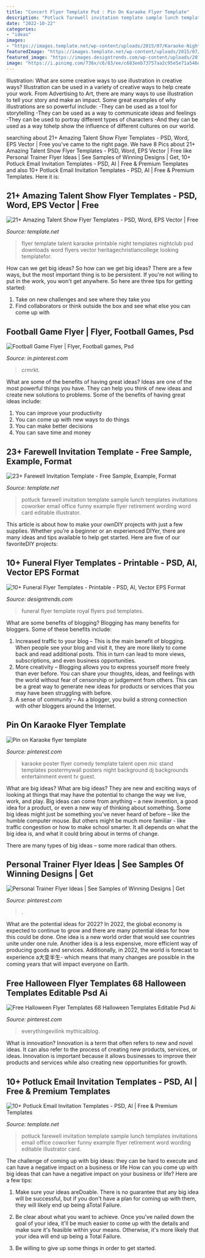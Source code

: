 ```yaml
---
title: "Concert Flyer Template Psd : Pin On Karaoke Flyer Template"
description: "Potluck farewell invitation template sample lunch templates invitations coworker email office funny example flyer retirement wording word card editable illustrator"
date: "2022-10-22"
categories:
- "ideas"
images:
- "https://images.template.net/wp-content/uploads/2015/07/Karaoke-Night1.jpg"
featuredImage: "https://images.template.net/wp-content/uploads/2015/07/Karaoke-Night1.jpg"
featured_image: "https://images.designtrends.com/wp-content/uploads/2017/02/Royal-Funeral-Flyer-Template.jpg"
image: "https://i.pinimg.com/736x/c6/83/ee/c683eeb73757aa2c95e5e71a546d1098--online-poster-maker-online-posters.jpg"
---
```



Illustration: What are some creative ways to use illustration in creative ways?
Illustration can be used in a variety of creative ways to help create your work. From Advertising to Art, there are many ways to use illustration to tell your story and make an impact. Some great examples of why illustrations are so powerful include: 
-They can be used as a tool for storytelling 
-They can be used as a way to communicate ideas and feelings 
-They can be used to portray different types of characters 
-And they can be used as a way tohelp show the influence of different cultures on our world.

	

		
searching about 21+ Amazing Talent Show Flyer Templates - PSD, Word, EPS Vector | Free you've came to the right page. We have 8 Pics about 21+ Amazing Talent Show Flyer Templates - PSD, Word, EPS Vector | Free like Personal Trainer Flyer Ideas | See Samples of Winning Designs | Get, 10+ Potluck Email Invitation Templates - PSD, AI | Free &amp; Premium Templates and also 10+ Potluck Email Invitation Templates - PSD, AI | Free &amp; Premium Templates. Here it is:
		
    
## 21+ Amazing Talent Show Flyer Templates - PSD, Word, EPS Vector | Free

<img loading=lazy src="https://images.template.net/wp-content/uploads/2015/07/Karaoke-Night1.jpg" onerror="this.onerror=null;this.src='https://tse4.mm.bing.net/th?id=OIP.tiwQuVg0NotNQywO1Jk23gHaJ7&amp;pid=15.1';" alt="21+ Amazing Talent Show Flyer Templates - PSD, Word, EPS Vector | Free">

_Source: template.net_

>flyer template talent karaoke printable night templates nightclub psd downloads word flyers vector heritagechristiancollege looking templatefor. 

	

How can we get big ideas?
So how can we get big ideas? There are a few ways, but the most important thing is to be persistent. If you're not willing to put in the work, you won't get anywhere. So here are three tips for getting started: 
1. Take on new challenges and see where they take you 
2. Find collaborators or think outside the box and see what else you can come up with 

    
## Football Game Flyer | Flyer, Football Games, Psd

<img loading=lazy src="https://i.pinimg.com/736x/d4/72/7e/d4727ef87a0bf0493d1323ec2a0b0aba.jpg" onerror="this.onerror=null;this.src='https://tse4.mm.bing.net/th?id=OIP._53v4QdBGhY2TwS3vJlhYAHaLG&amp;pid=15.1';" alt="Football Game Flyer | Flyer, Football games, Psd">

_Source: in.pinterest.com_

>crmrkt. 

	

What are some of the benefits of having great ideas?
Ideas are one of the most powerful things you have. They can help you think of new ideas and create new solutions to problems. Some of the benefits of having great ideas include: 
1. You can improve your productivity
2. You can come up with new ways to do things
3. You can make better decisions
4. You can save time and money

    
## 23+ Farewell Invitation Template - Free Sample, Example, Format

<img loading=lazy src="https://images.template.net/wp-content/uploads/2017/01/Farewell-Potluck-Invitation-Template.jpg" onerror="this.onerror=null;this.src='https://tse4.mm.bing.net/th?id=OIP.QEm8YESpd-WiZ24eitS-1gHaK7&amp;pid=15.1';" alt="23+ Farewell Invitation Template - Free Sample, Example, Format">

_Source: template.net_

>potluck farewell invitation template sample lunch templates invitations coworker email office funny example flyer retirement wording word card editable illustrator. 

	

This article is about how to make your ownDIY projects with just a few supplies. Whether you’re a beginner or an experienced DIYer, there are many ideas and tips available to help get started. Here are five of our favoriteDIY projects: 

    
## 10+ Funeral Flyer Templates - Printable - PSD, AI, Vector EPS Format

<img loading=lazy src="https://images.designtrends.com/wp-content/uploads/2017/02/Royal-Funeral-Flyer-Template.jpg" onerror="this.onerror=null;this.src='https://tse2.mm.bing.net/th?id=OIP.M37VTVzHDS4c5ugeKADoIQHaL8&amp;pid=15.1';" alt="10+ Funeral Flyer Templates - Printable - PSD, AI, Vector EPS Format">

_Source: designtrends.com_

>funeral flyer template royal flyers psd templates. 

	

What are some benefits of blogging?
Blogging has many benefits for bloggers. Some of these benefits include: 
1. Increased traffic to your blog – This is the main benefit of blogging. When people see your blog and visit it, they are more likely to come back and read additional posts. This in turn can lead to more views, subscriptions, and even business opportunities. 
2. More creativity – Blogging allows you to express yourself more freely than ever before. You can share your thoughts, ideas, and feelings with the world without fear of censorship or judgement from others. This can be a great way to generate new ideas for products or services that you may have been struggling with before. 
3. A sense of community – As a blogger, you build a strong connection with other bloggers around the Internet.

    
## Pin On Karaoke Flyer Template

<img loading=lazy src="https://i.pinimg.com/736x/c6/83/ee/c683eeb73757aa2c95e5e71a546d1098--online-poster-maker-online-posters.jpg" onerror="this.onerror=null;this.src='https://tse4.mm.bing.net/th?id=OIP.LQ1lhNv44UzPt0RSR0LxywDMEy&amp;pid=15.1';" alt="Pin on Karaoke flyer template">

_Source: pinterest.com_

>karaoke poster flyer comedy template talent open mic stand templates postermywall posters night background dj backgrounds entertainment event tv guest. 

	

What are big ideas?
What are big ideas? They are new and exciting ways of looking at things that may have the potential to change the way we live, work, and play. Big ideas can come from anything – a new invention, a good idea for a product, or even a new way of thinking about something.
Some big ideas might just be something you've never heard of before – like the humble computer mouse. But others might be much more familiar - like traffic congestion or how to make school smarter. It all depends on what the big idea is, and what it could bring about in terms of change.

There are many types of big ideas – some more radical than others.

    
## Personal Trainer Flyer Ideas | See Samples Of Winning Designs | Get

<img loading=lazy src="https://i.pinimg.com/736x/24/8c/d3/248cd3abcf60d3469be3a83acf60e469.jpg" onerror="this.onerror=null;this.src='https://tse4.mm.bing.net/th?id=OIP.Ys3q39zN6pRQ40HrzTurMgHaLG&amp;pid=15.1';" alt="Personal Trainer Flyer Ideas | See Samples of Winning Designs | Get">

_Source: pinterest.com_

>. 

	

What are the potential ideas for 2022?
In 2022, the global economy is expected to continue to grow and there are many potential ideas for how this could be done. One idea is a new world order that would see countries unite under one rule. Another idea is a less expensive, more efficient way of producing goods and services. Additionally, in 2022, the world is forecast to experience a大变半生- which means that many changes are possible in the coming years that will impact everyone on Earth.

    
## Free Halloween Flyer Templates 68 Halloween Templates Editable Psd Ai

<img loading=lazy src="https://i.pinimg.com/736x/6a/ed/d3/6aedd3400fc01cb8d2fab90c42d3c6ac.jpg" onerror="this.onerror=null;this.src='https://tse3.mm.bing.net/th?id=OIP.gg89nh45ww6Y9bTolhsOOQHaLH&amp;pid=15.1';" alt="Free Halloween Flyer Templates 68 Halloween Templates Editable Psd Ai">

_Source: pinterest.com_

>everythingevilink mythicalblog. 

	

What is innovation?
Innovation is a term that often refers to new and novel ideas. It can also refer to the process of creating new products, services, or ideas. Innovation is important because it allows businesses to improve their products and services while also creating new opportunities for growth.

    
## 10+ Potluck Email Invitation Templates - PSD, AI | Free &amp; Premium Templates

<img loading=lazy src="https://images.template.net/wp-content/uploads/2017/02/Farewell-Potluck-Invitation-Template-in-Illustrator.jpg" onerror="this.onerror=null;this.src='https://tse3.mm.bing.net/th?id=OIP.QM6eFvfprtn_7s2JN1bPHQHaK7&amp;pid=15.1';" alt="10+ Potluck Email Invitation Templates - PSD, AI | Free &amp; Premium Templates">

_Source: template.net_

>potluck farewell invitation template sample lunch templates invitations email office coworker funny example flyer retirement word wording editable illustrator card. 

	

The challenge of coming up with big ideas: they can be hard to execute and can have a negative impact on a business or life
How can you come up with big ideas that can have a negative impact on your business or life? Here are a few tips: 
1. Make sure your ideas areDoable. There is no guarantee that any big idea will be successful, but if you don't have a plan for coming up with them, they will likely end up being aTotal Failure. 

2. Be clear about what you want to achieve. Once you've nailed down the goal of your idea, it'll be much easier to come up with the details and make sure it's feasible within your means. Otherwise, it's more likely that your idea will end up being a Total Failure. 

3. Be willing to give up some things in order to get started.

